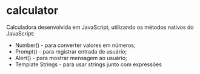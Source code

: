 # calculator

Calculadora desenvolvida em JavaScript, utilizando os métodos nativos do JavaScript:
* Number() - para converter valores em números;
* Prompt() - para registrar entrada de usuário;
* Alert() - para mostrar mensagem ao usuário;
* Template Strings - para usar strings junto com expressões
